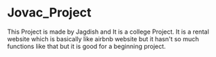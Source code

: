 # Jovac_Project
This Project is made by Jagdish and It is a college Project. It is a rental website which is basically like airbnb website but it hasn't so much functions like that but it is good for a beginning project.
